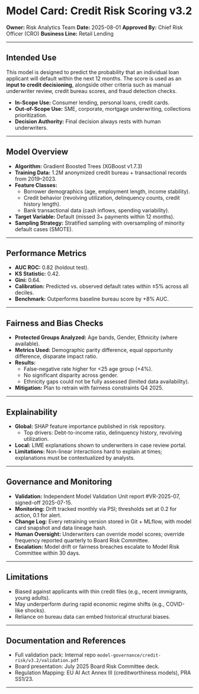 # Model Card: Credit Risk Scoring v3.2

**Owner:** Risk Analytics Team
**Date:** 2025-08-01
**Approved By:** Chief Risk Officer (CRO)
**Business Line:** Retail Lending

---

## Intended Use

This model is designed to predict the probability that an individual loan applicant will default within the next 12 months. The score is used as an **input to credit decisioning**, alongside other criteria such as manual underwriter review, credit bureau scores, and fraud detection checks.

- **In-Scope Use:** Consumer lending, personal loans, credit cards.
- **Out-of-Scope Use:** SME, corporate, mortgage underwriting, collections prioritization.
- **Decision Authority:** Final decision always rests with human underwriters.

---

## Model Overview

- **Algorithm:** Gradient Boosted Trees (XGBoost v1.7.3)
- **Training Data:** 1.2M anonymized credit bureau + transactional records from 2019–2023.
- **Feature Classes:**
  - Borrower demographics (age, employment length, income stability).
  - Credit behavior (revolving utilization, delinquency counts, credit history length).
  - Bank transactional data (cash inflows, spending variability).
- **Target Variable:** Default (missed 3+ payments within 12 months).
- **Sampling Strategy:** Stratified sampling with oversampling of minority default cases (SMOTE).

---

## Performance Metrics

- **AUC ROC:** 0.82 (holdout test).
- **KS Statistic:** 0.42.
- **Gini:** 0.64.
- **Calibration:** Predicted vs. observed default rates within ±5% across all deciles.
- **Benchmark:** Outperforms baseline bureau score by +8% AUC.

---

## Fairness and Bias Checks

- **Protected Groups Analyzed:** Age bands, Gender, Ethnicity (where available).
- **Metrics Used:** Demographic parity difference, equal opportunity difference, disparate impact ratio.
- **Results:**
  - False-negative rate higher for <25 age group (+4%).
  - No significant disparity across gender.
  - Ethnicity gaps could not be fully assessed (limited data availability).
- **Mitigation:** Plan to retrain with fairness constraints Q4 2025.

---

## Explainability

- **Global:** SHAP feature importance published in risk repository.
  - Top drivers: Debt-to-income ratio, delinquency history, revolving utilization.
- **Local:** LIME explanations shown to underwriters in case review portal.
- **Limitations:** Non-linear interactions hard to explain at times; explanations must be contextualized by analysts.

---

## Governance and Monitoring

- **Validation:** Independent Model Validation Unit report #VR-2025-07, signed-off 2025-07-15.
- **Monitoring:** Drift tracked monthly via PSI; thresholds set at 0.2 for action, 0.1 for alert.
- **Change Log:** Every retraining version stored in Git + MLflow, with model card snapshot and data lineage hash.
- **Human Oversight:** Underwriters can override model scores; override frequency reported quarterly to Board Risk Committee.
- **Escalation:** Model drift or fairness breaches escalate to Model Risk Committee within 30 days.

---

## Limitations

- Biased against applicants with thin credit files (e.g., recent immigrants, young adults).
- May underperform during rapid economic regime shifts (e.g., COVID-like shocks).
- Reliance on bureau data can embed historical structural biases.

---

## Documentation and References

- Full validation pack: Internal repo `model-governance/credit-risk/v3.2/validation.pdf`
- Board presentation: July 2025 Board Risk Committee deck.
- Regulation Mapping: EU AI Act Annex III (creditworthiness models), PRA SS1/23.

---
